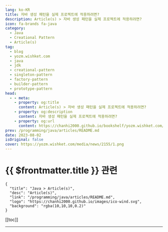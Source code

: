 ```yaml
---
lang: ko-KR
title: 자바 생성 패턴을 실제 프로젝트에 적용하려면?
description: Article(s) > 자바 생성 패턴을 실제 프로젝트에 적용하려면?
icon: fa-brands fa-java
category: 
  - Java
  - Creational Pattern
  - Article(s)
tag: 
  - blog
  - yozm.wishket.com
  - java
  - jdk
  - creational-pattern
  - singleton-pattern
  - factory-pattern
  - builder-pattern
  - prototype-pattern
head:
  - - meta:
    - property: og:title
      content: Article(s) > 자바 생성 패턴을 실제 프로젝트에 적용하려면?
    - property: og:description
      content: 자바 생성 패턴을 실제 프로젝트에 적용하려면?
    - property: og:url
      content: https://chanhi2000.github.io/bookshelf/yozm.wishket.com/2155.html
prev: /programming/java/articles/README.md
date: 2023-08-02
isOriginal: false
cover: https://yozm.wishket.com/media/news/2155/1.png
---
```


# {{ $frontmatter.title }} 관련

```component VPCard
{
  "title": "Java > Article(s)",
  "desc": "Article(s)",
  "link": "/programming/java/articles/README.md",
  "logo": "https://chanhi2000.github.io/images/ico-wind.svg",
  "background": "rgba(10,10,10,0.2)"
}
```

[[toc]]

---

<SiteInfo
  name="자바 생성 패턴을 실제 프로젝트에 적용하려면? | 요즘IT"
  desc="오늘은 자바 디자인 패턴 시리즈 세 번째 글로 이번 편에서는 생성 패턴(Creational Patterns)의 종류 및 프로젝트 적용 방법에 대해 알아보고자 합니다. 전편에서 살펴본 구조 패턴처럼 생성 패턴 역시 소프트웨어 설계에 있어 다양하게 활용되고 있습니다. 자바 생성 패턴 중  싱글턴(Singleton), 팩토리(Factory), 빌더(Builder), 프로토타입(Prototype) 패턴을 살펴보고, 실제 프로젝트에서 어떻게 적용하는지 참고해 보시길 바랍니다."
  url="https://yozm.wishket.com/magazine/detail/2155/"
  logo="https://yozm.wishket.com/favicon.ico"
  preview="https://yozm.wishket.com/media/news/2155/1.png"/>

<!-- TODO: 작성 -->

